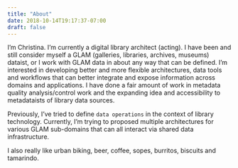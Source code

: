 ```yaml
---
title: "About"
date: 2018-10-14T19:17:37-07:00
draft: false
---
```


I’m Christina. I’m currently a digital library architect (acting). I have been and still consider myself a GLAM (galleries, libraries, archives, museums) dataist, or I work with GLAM data in about any way that can be defined. I’m interested in developing better and more flexible architectures, data tools and workflows that can better integrate and expose information across domains and applications. I have done a fair amount of work in metadata quality analysis/control work and the expanding idea and accessibility to metadataists of library data sources.

Previously, I’ve tried to define <code>data operations</code> in the context of library technology. Currently, I’m trying to proposed multiple architectures for various GLAM sub-domains that can all interact via shared data infrastructure.

I also really like urban biking, beer, coffee, sopes, burritos, biscuits and tamarindo.
